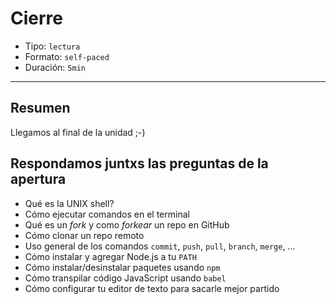 # Cierre

* Tipo: `lectura`
* Formato: `self-paced`
* Duración: `5min`

***

## Resumen

Llegamos al final de la unidad ;-)

## Respondamos juntxs las preguntas de la apertura

* Qué es la UNIX shell?
* Cómo ejecutar comandos en el terminal
* Qué es un _fork_ y como _forkear_ un repo en GitHub
* Cómo clonar un repo remoto
* Uso general de los comandos `commit`, `push`, `pull`, `branch`, `merge`, ...
* Cómo instalar y agregar Node.js a tu `PATH`
* Cómo instalar/desinstalar paquetes usando `npm`
* Cómo transpilar código JavaScript usando `babel`
* Cómo configurar tu editor de texto para sacarle mejor partido
